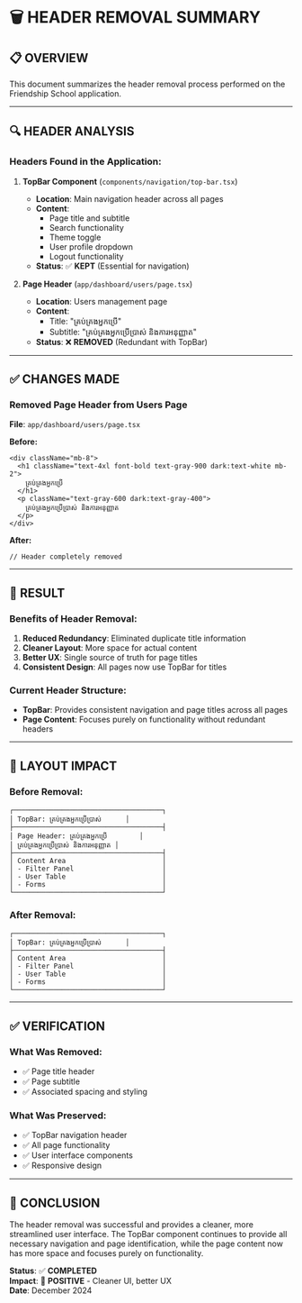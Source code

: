 # 🗑️ HEADER REMOVAL SUMMARY

## 📋 **OVERVIEW**

This document summarizes the header removal process performed on the Friendship School application.

---

## 🔍 **HEADER ANALYSIS**

### **Headers Found in the Application:**

1. **TopBar Component** (`components/navigation/top-bar.tsx`)
   - **Location**: Main navigation header across all pages
   - **Content**: 
     - Page title and subtitle
     - Search functionality
     - Theme toggle
     - User profile dropdown
     - Logout functionality
   - **Status**: ✅ **KEPT** (Essential for navigation)

2. **Page Header** (`app/dashboard/users/page.tsx`)
   - **Location**: Users management page
   - **Content**:
     - Title: "គ្រប់គ្រងអ្នកប្រើ"
     - Subtitle: "គ្រប់គ្រងអ្នកប្រើប្រាស់ និងការអនុញ្ញាត"
   - **Status**: ❌ **REMOVED** (Redundant with TopBar)

---

## ✅ **CHANGES MADE**

### **Removed Page Header from Users Page**

**File**: `app/dashboard/users/page.tsx`

**Before:**
```tsx
<div className="mb-8">
  <h1 className="text-4xl font-bold text-gray-900 dark:text-white mb-2">
    គ្រប់គ្រងអ្នកប្រើ
  </h1>
  <p className="text-gray-600 dark:text-gray-400">
    គ្រប់គ្រងអ្នកប្រើប្រាស់ និងការអនុញ្ញាត
  </p>
</div>
```

**After:**
```tsx
// Header completely removed
```

---

## 🎯 **RESULT**

### **Benefits of Header Removal:**

1. **Reduced Redundancy**: Eliminated duplicate title information
2. **Cleaner Layout**: More space for actual content
3. **Better UX**: Single source of truth for page titles
4. **Consistent Design**: All pages now use TopBar for titles

### **Current Header Structure:**

- **TopBar**: Provides consistent navigation and page titles across all pages
- **Page Content**: Focuses purely on functionality without redundant headers

---

## 📱 **LAYOUT IMPACT**

### **Before Removal:**
```
┌─────────────────────────────────────┐
│ TopBar: គ្រប់គ្រងអ្នកប្រើប្រាស់      │
├─────────────────────────────────────┤
│ Page Header: គ្រប់គ្រងអ្នកប្រើ        │
│ គ្រប់គ្រងអ្នកប្រើប្រាស់ និងការអនុញ្ញាត │
├─────────────────────────────────────┤
│ Content Area                        │
│ - Filter Panel                      │
│ - User Table                        │
│ - Forms                             │
└─────────────────────────────────────┘
```

### **After Removal:**
```
┌─────────────────────────────────────┐
│ TopBar: គ្រប់គ្រងអ្នកប្រើប្រាស់      │
├─────────────────────────────────────┤
│ Content Area                        │
│ - Filter Panel                      │
│ - User Table                        │
│ - Forms                             │
└─────────────────────────────────────┘
```

---

## ✅ **VERIFICATION**

### **What Was Removed:**
- ✅ Page title header
- ✅ Page subtitle
- ✅ Associated spacing and styling

### **What Was Preserved:**
- ✅ TopBar navigation header
- ✅ All page functionality
- ✅ User interface components
- ✅ Responsive design

---

## 🎉 **CONCLUSION**

The header removal was successful and provides a cleaner, more streamlined user interface. The TopBar component continues to provide all necessary navigation and page identification, while the page content now has more space and focuses purely on functionality.

**Status**: ✅ **COMPLETED**  
**Impact**: 🎯 **POSITIVE** - Cleaner UI, better UX  
**Date**: December 2024
